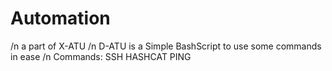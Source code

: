 # Automation
/n
a part of X-ATU /n
D-ATU is a Simple BashScript to use some commands in ease /n
Commands: SSH HASHCAT PING
